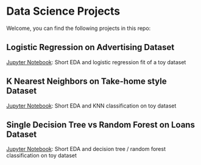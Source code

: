 # Data Science Projects

Welcome, you can find the following projects in this repo:

## Logistic Regression on Advertising Dataset
[Jupyter Notebook](LogisticRegressionAdvertising.ipynb): Short EDA and logistic regression fit of a toy dataset

## K Nearest Neighbors on Take-home style Dataset
[Jupyter Notebook](KNearestNeighborsTakeHome.ipynb): Short EDA and KNN classification on toy dataset

## Single Decision Tree vs Random Forest on Loans Dataset
[Jupyter Notebook](DecisionTreesVSRandomForest.ipynb): Short EDA and decision tree / random forest classification on toy dataset
